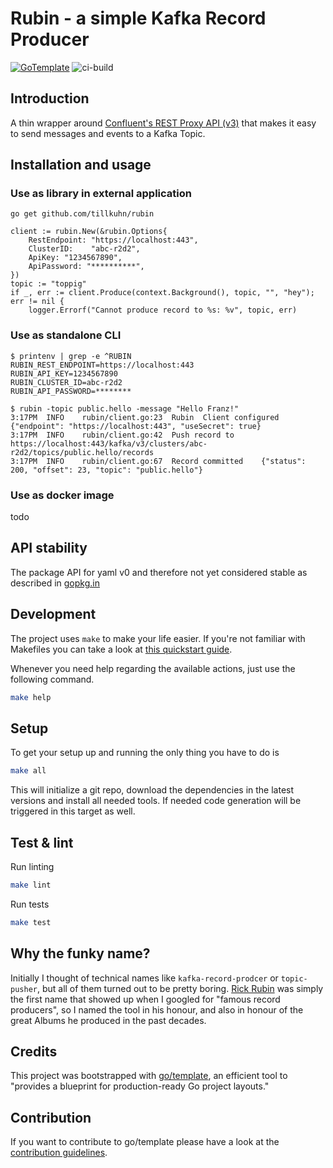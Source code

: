 # Rubin - a simple Kafka Record Producer

[![GoTemplate](https://img.shields.io/badge/go/template-black?logo=go)](https://github.com/SchwarzIT/go-template)
![ci-build](https://github.com/tillkuhn/rubin/workflows/main/badge.svg)

## Introduction

A thin wrapper around [Confluent's  REST Proxy API (v3)](https://docs.confluent.io/platform/current/kafka-rest/api.html#records-v3) that makes it easy to send messages and events to a Kafka Topic.

## Installation and usage

### Use as library in external application


```
go get github.com/tillkuhn/rubin
```
```
client := rubin.New(&rubin.Options{
	RestEndpoint: "https://localhost:443",
	ClusterID:    "abc-r2d2",
	ApiKey: "1234567890",
	ApiPassword: "**********",
})
topic := "toppig"
if _, err := client.Produce(context.Background(), topic, "", "hey"); err != nil {
	logger.Errorf("Cannot produce record to %s: %v", topic, err)

```
### Use as standalone CLI

```
$ printenv | grep -e ^RUBIN
RUBIN_REST_ENDPOINT=https://localhost:443
RUBIN_API_KEY=1234567890
RUBIN_CLUSTER_ID=abc-r2d2
RUBIN_API_PASSWORD=********
```
```
$ rubin -topic public.hello -message "Hello Franz!"
3:17PM	INFO	rubin/client.go:23	Rubin  Client configured	{"endpoint": "https://localhost:443", "useSecret": true}
3:17PM	INFO	rubin/client.go:42	Push record to https://localhost:443/kafka/v3/clusters/abc-r2d2/topics/public.hello/records
3:17PM	INFO	rubin/client.go:67	Record committed	{"status": 200, "offset": 23, "topic": "public.hello"}
```

### Use as docker image

todo


## API stability

The package API for yaml v0 and therefore not yet considered stable as described in [gopkg.in](https://gopkg.in)

## Development

The project uses `make` to make your life easier. If you're not familiar with Makefiles you can take a look at [this quickstart guide](https://makefiletutorial.com).

Whenever you need help regarding the available actions, just use the following command.

```bash
make help
```

## Setup

To get your setup up and running the only thing you have to do is

```bash
make all
```

This will initialize a git repo, download the dependencies in the latest versions and install all needed tools.
If needed code generation will be triggered in this target as well.

## Test & lint

Run linting

```bash
make lint
```

Run tests

```bash
make test
```


## Why the funky name?

Initially I thought of technical names like `kafka-record-prodcer` or `topic-pusher`, but all of them turned out to be pretty boring. [Rick Rubin](https://en.wikipedia.org/wiki/Rick_Rubin) was simply the first name that showed up when I googled for "famous record producers", so I named the tool in his honour, and also in honour of the great Albums he produced in the past decades.   

## Credits

This project was bootstrapped with [go/template](https://github.com/SchwarzIT/go-template), an efficient tool to "provides a blueprint for production-ready Go project layouts."

## Contribution
If you want to contribute to go/template please have a look at the [contribution guidelines](./CONTRIBUTING.md).

